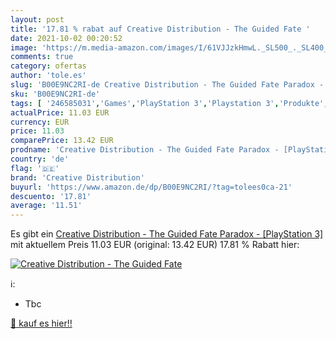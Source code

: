 ```yaml
---
layout: post
title: '17.81 % rabat auf Creative Distribution - The Guided Fate '
date: 2021-10-02 00:20:52
image: 'https://m.media-amazon.com/images/I/61VJJzkHmwL._SL500_._SL400_.jpg'
comments: true
category: ofertas
author: 'tole.es'
slug: 'B00E9NC2RI-de Creative Distribution - The Guided Fate Paradox -...'
sku: 'B00E9NC2RI-de'
tags: [ '246585031','Games','PlayStation 3','Playstation 3','Produkte','Rollenspiel','Spiele für PlayStation 3','Veraltete Systeme & Micro-Konsolen','Veraltete Systeme: PlayStation','Videospiele','ab 12 Jahren','creative distribution','nach Altersfreigabe','nach Genre', ]
actualPrice: 11.03 EUR
currency: EUR
price: 11.03
comparePrice: 13.42 EUR
prodname: 'Creative Distribution - The Guided Fate Paradox - [PlayStation 3]'
country: 'de'
flag: '🇩🇪'
brand: 'Creative Distribution'
buyurl: 'https://www.amazon.de/dp/B00E9NC2RI/?tag=tolees0ca-21'
descuento: '17.81'
average: '11.51'
---
```


Es gibt ein [Creative Distribution - The Guided Fate Paradox - [PlayStation 3]](https://www.amazon.de/dp/B00E9NC2RI/?tag=tolees0ca-21) mit aktuellem Preis 11.03 EUR (original: 13.42 EUR) 17.81 % Rabatt hier:

[![Creative Distribution - The Guided Fate ](https://m.media-amazon.com/images/I/61VJJzkHmwL._SL500_._SL400_.jpg)](https://www.amazon.de/dp/B00E9NC2RI/?tag=tolees0ca-21)

ℹ️:

- Tbc

[🛒 kauf es hier!!](https://www.amazon.de/dp/B00E9NC2RI/?tag=tolees0ca-21)

